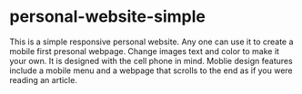 # personal-website-simple

This is a simple responsive personal website.
Any one can use it to create a mobile first presonal webpage.
Change images text and color to make it your own.
It is designed with the cell phone in mind.
Moblie design features include a mobile menu and a webpage that scrolls to the end as if you were reading an article.
